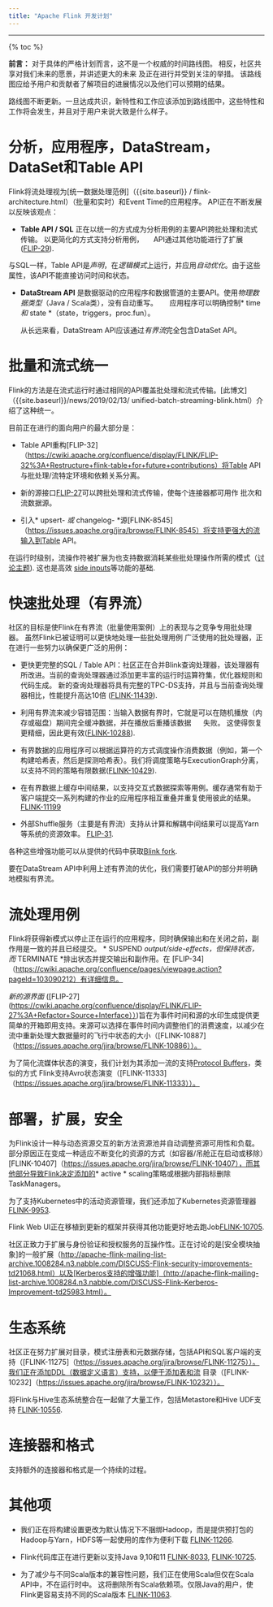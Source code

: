 ```yaml
---
title: "Apache Flink 开发计划"
---
```

<!--
Licensed to the Apache Software Foundation (ASF) under one
or more contributor license agreements.  See the NOTICE file
distributed with this work for additional information
regarding copyright ownership.  The ASF licenses this file
to you under the Apache License, Version 2.0 (the
"License"); you may not use this file except in compliance
with the License.  You may obtain a copy of the License at

  http://www.apache.org/licenses/LICENSE-2.0

Unless required by applicable law or agreed to in writing,
software distributed under the License is distributed on an
"AS IS" BASIS, WITHOUT WARRANTIES OR CONDITIONS OF ANY
KIND, either express or implied.  See the License for the
specific language governing permissions and limitations
under the License.
-->

<hr />

{% toc %}


**前言：** 对于具体的严格计划而言，这不是一个权威的时间路线图。 相反，社区共享对我们未来的愿景，并讲述更大的未来
及正在进行并受到关注的举措。 该路线图应给予用户和贡献者了解项目的进展情况以及他们可以预期的结果。

路线图不断更新。一旦达成共识，新特性和工作应该添加到路线图中，这些特性和工作将会发生，并且对于用户来说大致是什么样子。

# 分析，应用程序，DataStream，DataSet和Table API

Flink将流处理视为[统一数据处理范例]（{{site.baseurl}} / flink-architecture.html）（批量和实时）和Event Time的应用程序。 API正在不断发展以反映该观点：

  - **Table API / SQL** 正在以统一的方式成为分析用例的主要API跨批处理和流式传输。 以更简化的方式支持分析用例，
    API通过其他功能进行了扩展 ([FLIP-29](https://cwiki.apache.org/confluence/pages/viewpage.action?pageId=97552739)).

   与SQL一样，Table API是*声明*，在*逻辑模式*上运行，并应用*自动优化*。由于这些属性，该API不能直接访问时间和状态。

  - **DataStream API** 是数据驱动的应用程序和数据管道的主要API。使用*物理数据类型*（Java / Scala类），没有自动重写。
     应用程序可以明确控制* time *和* state *（state，triggers，proc.fun）。

    从长远来看，DataStream API应该通过*有界流*完全包含DataSet API。
    
# 批量和流式统一

Flink的方法是在流式运行时通过相同的API覆盖批处理和流式传输。[此博文]（{{site.baseurl}}/news/2019/02/13/ unified-batch-streaming-blink.html）介绍了这种统一。

目前正在进行的面向用户的最大部分是：

  - Table API重构[FLIP-32]（https://cwiki.apache.org/confluence/display/FLINK/FLIP-32%3A+Restructure+flink-table+for+future+contributions）将Table API与批处理/流特定环境和依赖关系分离。

  - 新的源接口[FLIP-27](https://cwiki.apache.org/confluence/display/FLINK/FLIP-27%3A+Refactor+Source+Interface)可以跨批处理和流式传输，使每个连接器都可用作 批次和流数据源。

  - 引入* upsert- *或* changelog- *源[FLINK-8545]（https://issues.apache.org/jira/browse/FLINK-8545）将支持更强大的流输入到Table API。

在运行时级别，流操作符被扩展为也支持数据消耗某些批处理操作所需的模式（[讨论主题](https://lists.apache.org/thread.html/cb1633d10d17b0c639c3d59b2283e9e01ecda3e54ba860073c124878@%3Cdev.flink.apache.org%3E)).
这也是高效 [side inputs](https://cwiki.apache.org/confluence/display/FLINK/FLIP-17+Side+Inputs+for+DataStream+API)等功能的基础.

# 快速批处理（有界流）

社区的目标是使Flink在有界流（批量使用案例）上的表现与之竞争专用批处理器。 虽然Flink已被证明可以更快地处理一些批处理用例
广泛使用的批处理器，正在进行一些努力以确保更广泛的用例：

  - 更快更完整的SQL / Table API：社区正在合并Blink查询处理器，该处理器有所改进。当前的查询处理器通过添加更丰富的运行时运算符集，优化器规则和代码生成。
    新的查询处理器将具有完整的TPC-DS支持，并且与当前查询处理器相比，性能提升高达10倍 ([FLINK-11439](https://issues.apache.org/jira/browse/FLINK-11439)).

  - 利用有界流来减少容错范围：当输入数据有界时，它就是可以在随机播放（内存或磁盘）期间完全缓冲数据，并在播放后重播该数据
     失败。 这使得恢复更精细，因此更有效([FLINK-10288](https://issues.apache.org/jira/browse/FLINK-10288)).

  - 有界数据的应用程序可以根据运算符的方式调度操作消费数据（例如，第一个构建哈希表，然后是探测哈希表）。我们将调度策略与ExecutionGraph分离，以支持不同的策略有限数据([FLINK-10429](https://issues.apache.org/jira/browse/FLINK-10429)).

  - 在有界数据上缓存中间结果，以支持交互式数据探索等用例。缓存通常有助于客户端提交一系列构建的作业的应用程序相互重叠并重复使用彼此的结果。[FLINK-11199](https://issues.apache.org/jira/browse/FLINK-11199)

  - 外部Shuffle服务（主要是有界流）支持从计算和解耦中间结果可以提高Yarn等系统的资源效率。
    [FLIP-31](https://cwiki.apache.org/confluence/display/FLINK/FLIP-31%3A+Pluggable+Shuffle+Manager).

各种这些增强功能可以从提供的代码中获取[Blink fork](https://github.com/apache/flink/tree/blink).

要在DataStream API中利用上述有界流的优化，我们需要打破API的部分并明确地模拟有界流。

# 流处理用例

Flink将获得新模式以停止正在运行的应用程序，同时确保输出和在关闭之前，副作用是一致的并且已经提交。 * SUSPEND *output/side-effects，但保持状态，而* TERMINATE *排出状态并提交输出和副作用。在
[FLIP-34]（https://cwiki.apache.org/confluence/pages/viewpage.action?pageId=103090212）有详细信息。
  


*新的源界面* ([FLIP-27] (https://cwiki.apache.org/confluence/display/FLINK/FLIP-27%3A+Refactor+Source+Interface））)旨在为事件时间和源的水印生成提供更简单的开箱即用支持。来源可以选择在事件时间内调整他们的消费速度，以减少在流中重新处理大数据量时的飞行中状态的大小（[FLINK-10887]（https://issues.apache.org/jira/browse/FLINK-10886））。

为了简化流媒体状态的演变，我们计划为其添加一流的支持[Protocol Buffers](https://developers.google.com/protocol-buffers/)，类似的方式
Flink支持Avro状态演变（[FLINK-11333]（https://issues.apache.org/jira/browse/FLINK-11333））。

# 部署，扩展，安全

为Flink设计一种与动态资源交互的新方法资源池并自动调整资源可用性和负载。部分原因正在变成一种适应不断变化的资源的方式（如容器/吊舱正在启动或移除）[FLINK-10407]（https://issues.apache.org/jira/browse/FLINK-10407），而其他部分导致Flink决定添加的* active * scaling策略或根据内部指标删除TaskManagers。

为了支持Kubernetes中的活动资源管理，我们还添加了Kubernetes资源管理器[FLINK-9953](https://issues.apache.org/jira/browse/FLINK-9953).

Flink Web UI正在移植到更新的框架并获得其他功能更好地去跑Job[FLINK-10705](https://issues.apache.org/jira/browse/FLINK-10705).

社区正致力于扩展与身份验证和授权服务的互操作性。正在讨论的是[安全模块抽象]的一般扩展（http://apache-flink-mailing-list-archive.1008284.n3.nabble.com/DISCUSS-Flink-security-improvements-td21068.html）以及[Kerberos支持的增强功能]（http://apache-flink-mailing-list-archive.1008284.n3.nabble.com/DISCUSS-Flink-Kerberos-Improvement-td25983.html）。

# 生态系统

社区正在努力扩展对目录，模式注册表和元数据存储，包括API和SQL客户端的支持（[FLINK-11275]（https://issues.apache.org/jira/browse/FLINK-11275））。我们正在添加DDL（数据定义语言）支持，以便于添加表和流
目录（[FLINK-10232]（https://issues.apache.org/jira/browse/FLINK-10232））。

将Flink与Hive生态系统整合在一起做了大量工作，包括Metastore和Hive UDF支持 [FLINK-10556](https://issues.apache.org/jira/browse/FLINK-10556).

# 连接器和格式

支持额外的连接器和格式是一个持续的过程。

# 其他项

  - 我们正在将构建设置更改为默认情况下不捆绑Hadoop，而是提供预打包的Hadoop与Yarn，HDFS等一起使用的库作为便利下载
    [FLINK-11266](https://issues.apache.org/jira/browse/FLINK-11266).

  - Flink代码库正在进行更新以支持Java 9,10和11
    [FLINK-8033](https://issues.apache.org/jira/browse/FLINK-8033),
    [FLINK-10725](https://issues.apache.org/jira/browse/FLINK-10725).
    
  - 为了减少与不同Scala版本的兼容性问题，我们正在使用Scala但仅在Scala API中，不在运行时中。 这将删除所有Scala依赖项。仅限Java的用户，使Flink更容易支持不同的Scala版本
    [FLINK-11063](https://issues.apache.org/jira/browse/FLINK-11063).

